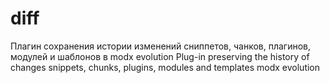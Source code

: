 diff
====

Плагин сохранения истории изменений сниппетов, чанков, плагинов, модулей и шаблонов в modx evolution
Plug-in preserving the history of changes snippets, chunks, plugins, modules and templates modx evolution
